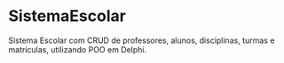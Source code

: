 # SistemaEscolar
Sistema Escolar com CRUD de professores, alunos, disciplinas, turmas e matrículas, utilizando POO em Delphi.
